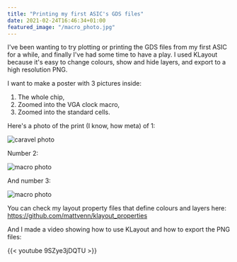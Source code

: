 ```yaml
---
title: "Printing my first ASIC's GDS files"
date: 2021-02-24T16:46:34+01:00
featured_image: "/macro_photo.jpg"
---
```


I've been wanting to try plotting or printing the GDS files from my first ASIC for a while, and finally I've had some time to have a play.
I used KLayout because it's easy to change colours, show and hide layers, and export to a high resolution PNG.

I want to make a poster with 3 pictures inside: 

1. The whole chip,
2. Zoomed into the VGA clock macro,
3. Zoomed into the standard cells.

Here's a photo of the print (I know, how meta) of 1:

![caravel photo](/caravel_photo.jpg)

Number 2:

![macro photo](/macro_photo.jpg)

And number 3:

![macro photo](/standard_cell_photo.jpg)

You can check my layout property files that define colours and layers here: https://github.com/mattvenn/klayout_properties

And I made a video showing how to use KLayout and how to export the PNG files:

{{< youtube 9SZye3jDQTU >}}
